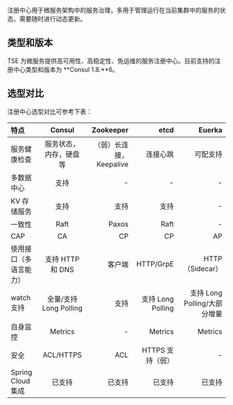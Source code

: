 注册中心用于微服务架构中的服务治理，多用于管理运行在当前集群中的服务的状态，需要随时进行动态更新。

## 类型和版本
TSE 为微服务提供高可用性、高稳定性、免运维的服务注册中心。目前支持的注册中心类型和版本为 **Consul 1.8.**6。


## 选型对比
注册中心选型对比可参考下表：

| 特点  | Consul  | Zookeeper | etcd | Euerka |
| :------------ |:---------------:| -----:|-----:|-----:|
| 服务健康检查  | 服务状态，内存，硬盘等 |（弱）长连接，Keepalive |  连接心跳   |   可配支持  | 
| 多数据中心     | 支持                             | -               | -             | -               |
| KV 存储服务   | 支持                             |  支持         | 支持         |-                |
| 一致性           | Raft                              |  Paxos       | Raft          |-                | 
| CAP              | CA                                |  CP            | CP            |  AP           |
| 使用接口（多语言能力）| 支持 HTTP 和 DNS | 客户端        | HTTP/GrpE | HTTP（Sidecar）
| watch 支持    | 全量/支持 Long Polling     | 支持           | 支持 Long Polling   | 支持 Long Polling/大部分增量 | 
| 自身监控       | Metrics                         | -                | Metrics    |   Metrics   | 
| 安全             | ACL/HTTPS                     | ACL             | HTTPS 支持（弱）| -      | 
| Spring Cloud 集成        | 已支持              | 已支持       | 已支持              | 已支持|
